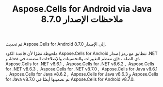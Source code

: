 ﻿---
title: Aspose.Cells for Android via Java 8.7.0 ملاحظات الإصدار
type: docs
weight: 50
url: /ar/java/aspose-cells-for-android-via-java-8-7-0-release-notes/
---
تم تحديث Aspose.Cells for Android إلى الإصدار 8.7.0.

ملحوظة
نظرًا لأن قاعدة الكود Aspose.Cells for Android تتطابق مع رمز إصدار .NET و Java ذي الصلة ، فإن معظم التغييرات والتحسينات والإصلاحات المضمنة في
Aspose.Cells for .NET v8.6.1
, 
Aspose.Cells for .NET v8.6.2
, 
Aspose.Cells for .NET v8.6.3
, 
Aspose.Cells for .NET v8.7.0
, 
Aspose.Cells for Java v8.6.1
, 
Aspose.Cells for Java v8.6.2
, 
Aspose.Cells for Java v8.6.3
و
Aspose.Cells for Java v8.7.0
تم تضمينها أيضًا في Aspose.Cells for Android v8.7.0.
